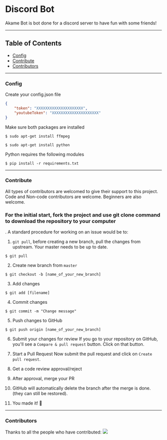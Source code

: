 # Discord Bot
Akame Bot is bot done for a discord server to have fun with some friends! 

---
## Table of Contents
- [Config](#config)
- [Contribute](#contribute)
- [Contributors](#contributors)

---
### Config
Create your config.json file

```json
{
    "token": "XXXXXXXXXXXXXXXXXXXXX",
    "youtubeToken": "XXXXXXXXXXXXXXXXXXXXX"
}
```

Make sure both packages are installed
```shell
$ sudo apt-get install ffmpeg
```

```shell
$ sudo apt-get install python
```

Python requires the following modules
```shell
$ pip install -r requirements.txt
```

---
### Contribute
All types of contributors are welcomed to give their support to this project. Code and Non-code contributors are welcome. Beginners are also welcome.
<b> <h3> For the initial start, fork the project and use git clone command to download the repository to your computer </b> </h3>. A standard procedure for working on an issue would be to:

1. `git pull`, before creating a new branch, pull the changes from upstream. Your master needs to be up to date.

```shell
$ git pull
```

2. Create new branch from `master`
```shell
$ git checkout -b [name_of_your_new_branch]
```

3. Add changes
```shell
$ git add [filename]
```

4. Commit changes
```shell
$ git commit -m "Change message"
```

5. Push changes to GitHub

```shell
$ git push origin [name_of_your_new_branch]
```

6. Submit your changes for review
   If you go to your repository on GitHub, you'll see a `Compare & pull request` button. Click on that button.
   
7. Start a Pull Request
   Now submit the pull request and click on `Create pull request`.
   
8. Get a code review approval/reject
   
9.  After approval, merge your PR 

10. GitHub will automatically delete the branch after the merge is done. (they can still be restored).

11. You made it! 🎊

---
### Contributors
Thanks to all the people who have contributed:
<a href="https://github.com/Samuuuh">
<img src="https://contrib.rocks/image?repo=Samuuuh/akame-bot"/>
